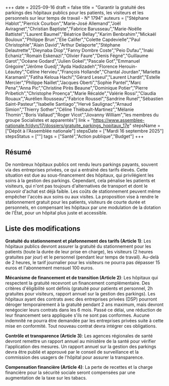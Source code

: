+++
date = 2025-09-16
draft = false
title = "Garantir la gratuité des parkings des hôpitaux publics pour les patients, les visiteurs et les personnels sur leur temps de travail - N° 1794"
auteurs = ["Stéphane Hablot","Pierrick Courbon","Marie-José Allemand","Joël Aviragnet","Christian Baptiste","Fabrice Barusseau","Marie-Noëlle Battistel","Laurent Baumel","Béatrice Bellay","Karim Benbrahim","Mickaël Bouloux","Philippe Brun","Elie Califer","Colette Capdevielle","Paul Christophle","Alain David","Arthur Delaporte","Stéphane Delautrette","Dieynaba Diop","Fanny Dombre Coste","Peio Dufau","Inaki Echaniz","Romain Eskenazi","Olivier Faure","Denis Fégné","Guillaume Garot","Océane Godard","Julien Gokel","Pascale Got","Emmanuel Grégoire","Jérôme Guedj","Ayda Hadizadeh","Florence Herouin-Léautey","Céline Hervieu","François Hollande","Chantal Jourdan","Marietta Karamanli","Fatiha Keloua Hachi","Gérard Leseul","Laurent Lhardit","Estelle Mercier","Philippe Naillet","Jacques Oberti","Sophie Pantel","Marc Pena","Anna Pic","Christine Pirès Beaune","Dominique Potier","Pierre Pribetich","Christophe Proença","Marie Récalde","Valérie Rossi","Claudia Rouaux","Aurélien Rousseau","Fabrice Roussel","Sandrine Runel","Sébastien Saint-Pasteur","Isabelle Santiago","Hervé Saulignac","Arnaud Simion","Thierry Sother","Céline Thiébault-Martinez","Mélanie Thomin","Boris Vallaud","Roger Vicot","Jiovanny William","les membres du groupe Socialistes et apparentés"]
link = "https://www.assemblee-nationale.fr/dyn/17/dossiers/gratuite_parkings_hopitaux_17e"
stepsName = ["Dépôt à l'Assemblée nationale"]
stepsDate = ["Mardi 16 septembre 2025"]
stepsStatus = [""]
tags = ["Santé","Action publique","Budget"]
+++

## Résumé

De nombreux hôpitaux publics ont rendu leurs parkings payants, souvent via des entreprises privées, ce qui a entraîné des tarifs élevés. Cette situation est due au sous-financement des hôpitaux, qui privilégient les soins à la gestion des parkings. Cependant, cela pénalise les patients et visiteurs, qui n'ont pas toujours d'alternatives de transport et dont le pouvoir d'achat est déjà faible. Les coûts de stationnement peuvent même empêcher l'accès aux soins ou aux visites. La proposition vise à rendre le stationnement gratuit pour les patients, visiteurs de courte durée et personnels, en compensant les hôpitaux par une modulation de la dotation de l'État, pour un hôpital plus juste et accessible.

## Liste des modifications

**Gratuité du stationnement et plafonnement des tarifs (Article 1)**: Les hôpitaux publics devront assurer la gratuité du stationnement pour les patients (toute la durée de leur prise en charge), les visiteurs (2 heures gratuites par jour) et le personnel (pendant leur temps de travail). Au-delà de 2 heures, le tarif journalier pour les visiteurs ne pourra pas dépasser 15 euros et l'abonnement mensuel 100 euros.

**Mécanisme de financement et de transition (Article 2)**: Les hôpitaux qui respectent la gratuité recevront un financement complémentaire. Des critères d'éligibilité sont définis (gratuité pour patients et personnel, 2h gratuites pour visiteurs, rapport annuel sur la gestion des parkings). Les hôpitaux ayant des contrats avec des entreprises privées (DSP) pourront déroger temporairement à la gratuité pendant 2 ans maximum, mais devront renégocier leurs contrats dans les 6 mois. Passé ce délai, une réduction de leur financement sera appliquée s'ils ne sont pas conformes. Aucune indemnité ne pourra être demandée par les entreprises privées suite à cette mise en conformité. Tout nouveau contrat devra intégrer ces obligations.

**Contrôle et transparence (Article 3)**: Les agences régionales de santé devront remettre un rapport annuel au ministère de la santé pour vérifier l'application des mesures. Un rapport annuel sur la gestion des parkings devra être publié et approuvé par le conseil de surveillance et la commission des usagers de l'hôpital pour assurer la transparence.

**Compensation financière (Article 4)**: La perte de recettes et la charge financière pour la sécurité sociale seront compensées par une augmentation de la taxe sur les tabacs.
